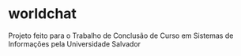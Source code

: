 # worldchat
Projeto feito para o Trabalho de Conclusão de Curso em Sistemas de Informações pela Universidade Salvador
